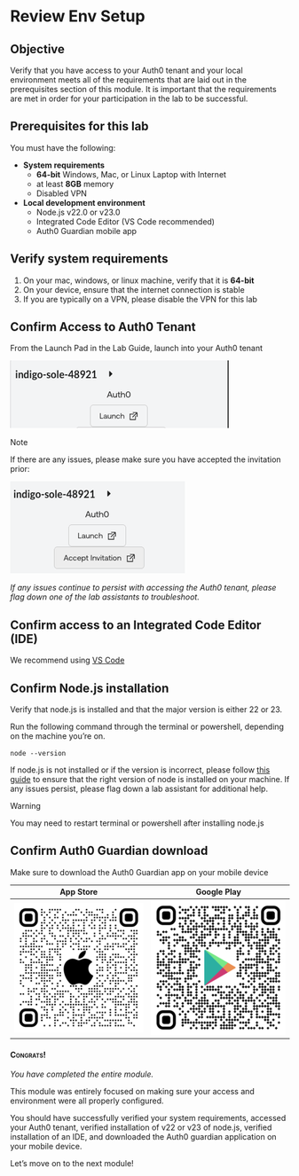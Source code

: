 # Review Env Setup

## Objective

Verify that you have access to your Auth0 tenant and your local environment meets all of the requirements that are laid out in the prerequisites section of this module. It is important that the requirements are met in order for your participation in the lab to be successful.

## Prerequisites for this lab

You must have the following:
 - **System requirements**
    - **64-bit** Windows, Mac, or Linux Laptop with Internet
    - at least **8GB** memory
    - Disabled VPN
 - **Local development environment**
    - Node.js v22.0 or v23.0
    - Integrated Code Editor (VS Code recommended)
    - Auth0 Guardian mobile app


## Verify system requirements
1. On your mac, windows, or linux machine, verify that it is **64-bit**
2. On your device, ensure that the internet connection is stable
3. If you are typically on a VPN, please disable the VPN for this lab


## Confirm Access to Auth0 Tenant

From the Launch Pad in the Lab Guide, launch into your Auth0 tenant

![Launch Pad](./assets/images/Module01/images/1.png)

> [!NOTE]
>
> If there are any issues, please make sure you have accepted the invitation prior:
>
> ![Invite](./assets/images/Module01/images/2.png)
>
> *If any issues continue to persist with accessing the Auth0 tenant, please flag down one of the lab assistants to troubleshoot.*

## Confirm access to an Integrated Code Editor (IDE)
We recommend using [VS Code](https://code.visualstudio.com/download)

## Confirm Node.js installation
Verify that node.js is installed and that the major version is either 22 or 23.

Run the following command through the terminal or powershell, depending on the machine you’re on.

```
node --version
```

If node.js is not installed or if the version is incorrect, please follow [this guide](https://nodejs.org/en/download/) to ensure that the right version of node is installed on your machine.
If any issues persist, please flag down a lab assistant for additional help.
> [!Warning]
>
> You may need to restart terminal or powershell after installing node.js


## Confirm Auth0 Guardian download
Make sure to download the Auth0 Guardian app on your mobile device

| App Store                                           | Google Play                                           |
| --------------------------------------------------- | ----------------------------------------------------- |
| ![App Store](./assets/images/Module01/images/4.png) | ![Google Play](./assets/images/Module01/images/5.png) |

#### <span style="font-variant: small-caps">Congrats!</span>
*You have completed the entire module.*

This module was entirely focused on making sure your access and environment were all properly configured.

You should have successfully verified your system requirements, accessed your Auth0 tenant, verified installation of v22 or v23 of node.js, verified installation of an IDE, and downloaded the Auth0 guardian application on your mobile device.

Let’s move on to the next module!
